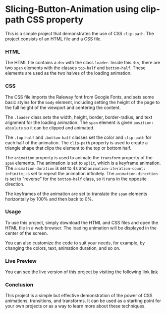 # Slicing-Button-Animation using clip-path CSS property

<p>This is a simple project that demonstrates the use of CSS <code>clip-path</code>. The project consists of an HTML file and a CSS file.</p>

<h3>HTML</h3>
<p>The HTML file contains a <code>div</code> with the class <code>loader</code>. Inside this <code>div</code>, there are two <code>span</code> elements with the classes <code>top-half</code> and <code>bottom-half</code>. These elements are used as the two halves of the loading animation.</p>

<h3>CSS</h3>
<p>The CSS file imports the Raleway font from Google Fonts, and sets some basic styles for the <code>body</code> element, including setting the height of the page to the full height of the viewport and centering the content.</p>

<p>The <code>.loader</code> class sets the width, height, border, border-radius, and text alignment for the loading animation. The <code>span</code> element is given <code>position: absolute</code> so it can be clipped and animated.</p>

<p>The <code>.top-half</code> and <code>.bottom-half</code> classes set the color and <code>clip-path</code> for each half of the animation. The <code>clip-path</code> property is used to create a triangle shape that clips the element to the top or bottom half.</p>

<p>The <code>animation</code> property is used to animate the <code>transform</code> property of the <code>span</code> elements. The animation is set to <code>split</code>, which is a keyframe animation. The <code>animation-duration</code> is set to 4s and <code>animation-iteration-count: infinite;</code> is set to repeat the animation infinitely. The <code>animation-direction</code> is set to "reverse" for the <code>bottom-half</code> class, so it runs in the opposite direction.</p>

<p>The keyframes of the animation are set to translate the <code>span</code> elements horizontally by 100% and then back to 0%.</p>

<h3>Usage</h3>
<p>To use this project, simply download the HTML and CSS files and open the HTML file in a web browser. The loading animation will be displayed in the center of the screen.</p>

<p>You can also customize the code to suit your needs, for example, by changing the colors, text, animation duration, and so on.</p>

<h3>Live Preview</h3>
<p>You can see the live version of this project by visiting the following link <a href="https://abiodunvictoria.hashnode.dev/how-to-use-clip-path-to-create-unique-image-shapes-and-effect">link</a> </p>

<h3>Conclusion</h3>
<p>This project is a simple but effective demonstration of the power of CSS animations, transitions, and transforms. It can be used as a starting point for your own projects or as a way to learn more about these techniques.</p>
